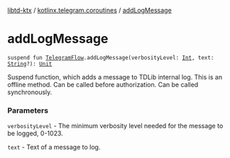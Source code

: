 [libtd-ktx](../index.md) / [kotlinx.telegram.coroutines](index.md) / [addLogMessage](./add-log-message.md)

# addLogMessage

`suspend fun `[`TelegramFlow`](../kotlinx.telegram.core/-telegram-flow/index.md)`.addLogMessage(verbosityLevel: `[`Int`](https://kotlinlang.org/api/latest/jvm/stdlib/kotlin/-int/index.html)`, text: `[`String`](https://kotlinlang.org/api/latest/jvm/stdlib/kotlin/-string/index.html)`?): `[`Unit`](https://kotlinlang.org/api/latest/jvm/stdlib/kotlin/-unit/index.html)

Suspend function, which adds a message to TDLib internal log. This is an offline method. Can be
called before authorization. Can be called synchronously.

### Parameters

`verbosityLevel` - The minimum verbosity level needed for the message to be logged, 0-1023.

`text` - Text of a message to log.
